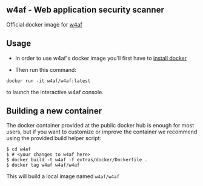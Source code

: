 ## w4af - Web application security scanner
Official docker image for [w4af](http://w4af.net/)

## Usage

 * In order to use w4af's docker image you'll first have to
 [install docker](http://docs.docker.com/installation/)
 
 * Then run this command:

```
docker run -it w4af/w4af:latest
```

to launch the interactive w4af console.


## Building a new container

The docker container provided at the public docker hub is enough for most users,
but if you want to customize or improve the container we recommend using the
provided build helper script:

```
$ cd w4af
$ # <your changes to w4af here>
$ docker build -t w4af -f extras/docker/Dockerfile .
$ docker tag w4af w4af/w4af
```

This will build a local image named `w4af/w4af`
